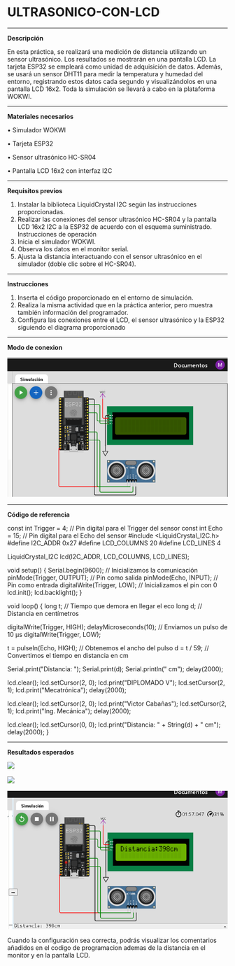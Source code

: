 # ULTRASONICO-CON-LCD
______________________
**Descripción**

En esta práctica, se realizará una medición de distancia utilizando un sensor ultrasónico. Los resultados se mostrarán en una pantalla LCD. La tarjeta ESP32 se empleará como unidad de adquisición de datos. Además, se usará un sensor DHT11 para medir la temperatura y humedad del entorno, registrando estos datos cada segundo y visualizándolos en una pantalla LCD 16x2. Toda la simulación se llevará a cabo en la plataforma WOKWI.

________________________

**Materiales necesarios**

•	Simulador WOKWI

•	Tarjeta ESP32

•	Sensor ultrasónico HC-SR04

•	Pantalla LCD 16x2 con interfaz I2C
________________________

**Requisitos previos**

1.	Instalar la biblioteca LiquidCrystal I2C según las instrucciones proporcionadas.
2.	Realizar las conexiones del sensor ultrasónico HC-SR04 y la pantalla LCD 16x2 I2C a la ESP32 de acuerdo con el esquema suministrado.
Instrucciones de operación
1.	Inicia el simulador WOKWI.
2.	Observa los datos en el monitor serial.
3.	Ajusta la distancia interactuando con el sensor ultrasónico en el simulador (doble clic sobre el HC-SR04).

_________________________________
**Instrucciones**

1.	Inserta el código proporcionado en el entorno de simulación.
2.	Realiza la misma actividad que en la práctica anterior, pero muestra también información del programador.
3.	Configura las conexiones entre el LCD, el sensor ultrasónico y la ESP32 siguiendo el diagrama proporcionado

______________________________
**Modo de conexion**

![](https://github.com/marcorea97/ULTRASONICO-CON-LCD/blob/main/ULTRASONICO%20CON%20LCD%201.png)
________________________
**Código de referencia**

const int Trigger = 4;   // Pin digital para el Trigger del sensor
const int Echo = 15;     // Pin digital para el Echo del sensor
#include <LiquidCrystal_I2C.h>
#define I2C_ADDR    0x27
#define LCD_COLUMNS 20
#define LCD_LINES   4

LiquidCrystal_I2C lcd(I2C_ADDR, LCD_COLUMNS, LCD_LINES);

void setup() {
  Serial.begin(9600);              // Inicializamos la comunicación
  pinMode(Trigger, OUTPUT);        // Pin como salida
  pinMode(Echo, INPUT);            // Pin como entrada
  digitalWrite(Trigger, LOW);      // Inicializamos el pin con 0
  lcd.init();
  lcd.backlight();
}

void loop() {
  long t; // Tiempo que demora en llegar el eco
  long d; // Distancia en centímetros

  digitalWrite(Trigger, HIGH);
  delayMicroseconds(10);           // Enviamos un pulso de 10 µs
  digitalWrite(Trigger, LOW);

  t = pulseIn(Echo, HIGH);         // Obtenemos el ancho del pulso
  d = t / 59;                      // Convertimos el tiempo en distancia en cm

  Serial.print("Distancia: ");
  Serial.print(d);
  Serial.println(" cm");
  delay(2000);

  lcd.clear();
  lcd.setCursor(2, 0);
  lcd.print("DIPLOMADO V");
  lcd.setCursor(2, 1);
  lcd.print("Mecatrónica");
  delay(2000);

  lcd.clear();
  lcd.setCursor(2, 0);
  lcd.print("Victor Cabañas");
  lcd.setCursor(2, 1);
  lcd.print("Ing. Mecánica");
  delay(2000);

  lcd.clear();
  lcd.setCursor(0, 0);
  lcd.print("Distancia: " + String(d) + " cm");
  delay(2000);
}



______________________________

**Resultados esperados**

![](https://github.com/marcorea97/ULTRASONICO-CON-LCD/blob/main/LCD%20DIP.png)

![](https://github.com/marcorea97/ULTRASONICO-CON-LCD/blob/main/LCD%20MARCO%20REA.png)

![](https://github.com/marcorea97/ULTRASONICO-CON-LCD/blob/main/LCD%20DISTANCIA.png)



 Cuando la configuración sea correcta, podrás visualizar los comentarios añadidos en el codigo de programacion ademas de la distancia en el monitor y en la pantalla LCD.
